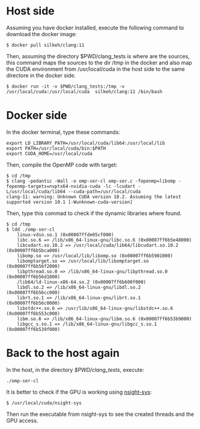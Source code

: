 

# Host side 

Assuming you have docker installed, execute the following command to download the docker image:

```
$ docker pull silkeh/clang:11
```

Then, assuming the  directory $PWD/clang_tests is where are the sources, this command maps the sources to the dir /tmp in the docker and also map the CUDA environment from /usr/local/cuda in the host side to the same directore in the docker side. 

```
$ docker run -it -v $PWD/clang_tests:/tmp -v /usr/local/cuda:/usr/local/cuda  silkeh/clang:11 /bin/bash
```

# Docker side

In the docker terminal, type these commands:

```
export LD_LIBRARY_PATH=/usr/local/cuda/lib64:/usr/local/lib
export PATH=/usr/local/cuda/bin:$PATH
export CUDA_HOME=/usr/local/cuda          
```

Then, compile the OpenMP code with target:

```
$ cd /tmp
$ clang -pedantic -Wall -o omp-ser-cl omp-ser.c -fopenmp=libomp -fopenmp-targets=nvptx64-nvidia-cuda -lc -lcudart -L/usr/local/cuda/lib64 --cuda-path=/usr/local/cuda
clang-11: warning: Unknown CUDA version 10.2. Assuming the latest supported version 10.1 [-Wunknown-cuda-version]
```

Then, type this commad to check if the dynamic libraries where found.

```
$ cd /tmp
$ ldd ./omp-ser-cl 
	linux-vdso.so.1 (0x00007ffde05cf000)
	libc.so.6 => /lib/x86_64-linux-gnu/libc.so.6 (0x00007ff6b5e48000)
	libcudart.so.10.2 => /usr/local/cuda/lib64/libcudart.so.10.2 (0x00007ff6b5bca000)
	libomp.so => /usr/local/lib/libomp.so (0x00007ff6b5901000)
	libomptarget.so => /usr/local/lib/libomptarget.so (0x00007ff6b56f2000)
	libpthread.so.0 => /lib/x86_64-linux-gnu/libpthread.so.0 (0x00007ff6b56d1000)
	/lib64/ld-linux-x86-64.so.2 (0x00007ff6b600f000)
	libdl.so.2 => /lib/x86_64-linux-gnu/libdl.so.2 (0x00007ff6b56cc000)
	librt.so.1 => /lib/x86_64-linux-gnu/librt.so.1 (0x00007ff6b56c0000)
	libstdc++.so.6 => /usr/lib/x86_64-linux-gnu/libstdc++.so.6 (0x00007ff6b553c000)
	libm.so.6 => /lib/x86_64-linux-gnu/libm.so.6 (0x00007ff6b53b9000)
	libgcc_s.so.1 => /lib/x86_64-linux-gnu/libgcc_s.so.1 (0x00007ff6b539f000)
```

# Back to the host again

In the host, in the directory *$PWD/clang_tests*, execute:

```
./omp-ser-cl
```

It is better to check if the GPU is working using [nsight-sys](https://developer.nvidia.com/nsight-systems):

```
$ /usr/local/cuda/nsight-sys
```

Then run the executable from nsight-sys to see the created threads and the GPU access.

